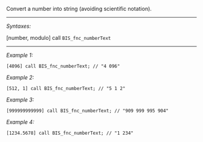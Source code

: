 Convert a number into string (avoiding scientific notation).


---
*Syntaxes:*

[number, modulo] call `BIS_fnc_numberText`

---
*Example 1:*

```sqf
[4096] call BIS_fnc_numberText; // "4 096"
```

*Example 2:*

```sqf
[512, 1] call BIS_fnc_numberText; // "5 1 2"
```

*Example 3:*

```sqf
[999999999999] call BIS_fnc_numberText; // "909 999 995 904"
```

*Example 4:*

```sqf
[1234.5678] call BIS_fnc_numberText; // "1 234"
```